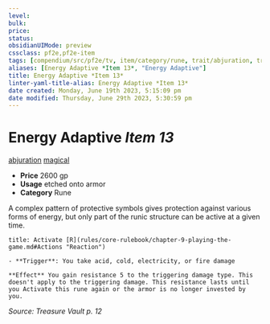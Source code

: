 ```yaml
---
level:
bulk:
price:
status:
obsidianUIMode: preview
cssclass: pf2e,pf2e-item
tags: [compendium/src/pf2e/tv, item/category/rune, trait/abjuration, trait/magical]
aliases: [Energy Adaptive *Item 13*, "Energy Adaptive"]
title: Energy Adaptive *Item 13*
linter-yaml-title-alias: Energy Adaptive *Item 13*
date created: Monday, June 19th 2023, 5:15:09 pm
date modified: Thursday, June 29th 2023, 5:30:59 pm
---
```


# Energy Adaptive *Item 13*

[abjuration](rules/traits/abjuration.md) [magical](rules/traits/magical.md)  

- **Price** 2600 gp
- **Usage** etched onto armor
- **Category** Rune

A complex pattern of protective symbols gives protection against various forms of energy, but only part of the runic structure can be active at a given time.

```ad-embed-ability
title: Activate [R](rules/core-rulebook/chapter-9-playing-the-game.md#Actions "Reaction")

- **Trigger**: You take acid, cold, electricity, or fire damage

**Effect** You gain resistance 5 to the triggering damage type. This doesn't apply to the triggering damage. This resistance lasts until you Activate this rune again or the armor is no longer invested by you.
```

*Source: Treasure Vault p. 12*
